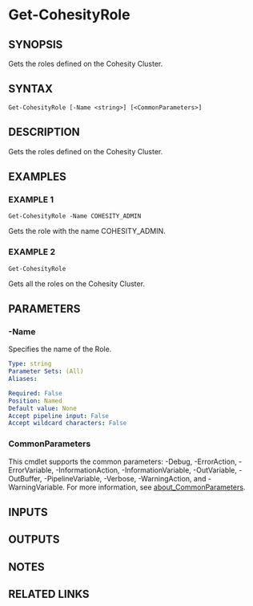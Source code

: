 
# Get-CohesityRole

## SYNOPSIS
Gets the roles defined on the Cohesity Cluster.

## SYNTAX

```
Get-CohesityRole [-Name <string>] [<CommonParameters>]
```

## DESCRIPTION
Gets the roles defined on the Cohesity Cluster.

## EXAMPLES

### EXAMPLE 1
```
Get-CohesityRole -Name COHESITY_ADMIN
```

Gets the role with the name COHESITY_ADMIN.

### EXAMPLE 2
```
Get-CohesityRole
```

Gets all the roles on the Cohesity Cluster.

## PARAMETERS

### -Name
Specifies the name of the Role.

```yaml
Type: string
Parameter Sets: (All)
Aliases:

Required: False
Position: Named
Default value: None
Accept pipeline input: False
Accept wildcard characters: False
```

### CommonParameters
This cmdlet supports the common parameters: -Debug, -ErrorAction, -ErrorVariable, -InformationAction, -InformationVariable, -OutVariable, -OutBuffer, -PipelineVariable, -Verbose, -WarningAction, and -WarningVariable. For more information, see [about_CommonParameters](http://go.microsoft.com/fwlink/?LinkID=113216).

## INPUTS

## OUTPUTS

## NOTES

## RELATED LINKS

